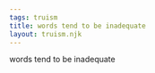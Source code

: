 ```yaml
---
tags: truism
title: words tend to be inadequate
layout: truism.njk
---
```


words tend to be inadequate